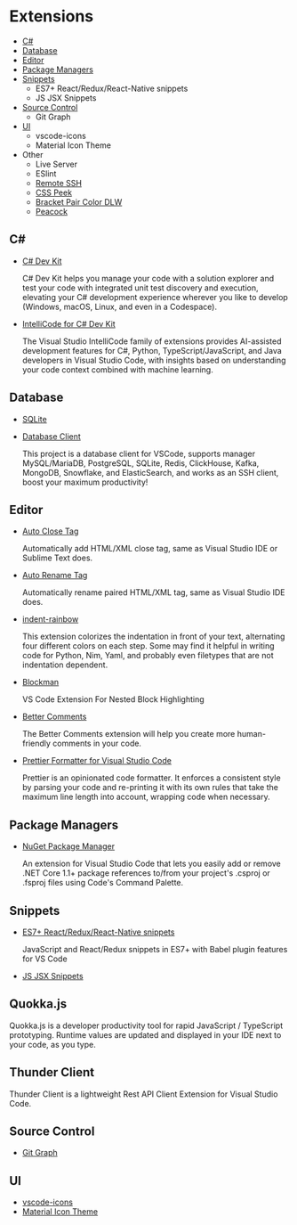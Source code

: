# Extensions
* [C#](#c)
* [Database](#database)
* [Editor](#editor)  
* [Package Managers](#package-managers)  
* [Snippets](#snippets)
  * ES7+ React/Redux/React-Native snippets
  * JS JSX Snippets
* [Source Control](#source-control)
  * Git Graph
* [UI](#ui)
  * vscode-icons
  * Material Icon Theme
* Other
  * Live Server
  * ESlint
  * [Remote SSH](https://marketplace.visualstudio.com/items?itemName=ms-vscode-remote.remote-ssh-edit)
  * [CSS Peek](https://marketplace.visualstudio.com/items?itemName=pranaygp.vscode-css-peek)
  * [Bracket Pair Color DLW](https://marketplace.visualstudio.com/items?itemName=BracketPairColorDLW.bracket-pair-color-dlw)
  * [Peacock](https://marketplace.visualstudio.com/items?itemName=johnpapa.vscode-peacock)
## C#
* [C# Dev Kit](https://marketplace.visualstudio.com/items?itemName=ms-dotnettools.csdevkit)

  C# Dev Kit helps you manage your code with a solution explorer and test your code with integrated unit test discovery and execution, elevating your C# development experience wherever you like to develop (Windows, macOS, Linux, and even in a Codespace).

* [IntelliCode for C# Dev Kit](https://marketplace.visualstudio.com/items?itemName=ms-dotnettools.vscodeintellicode-csharp)

  The Visual Studio IntelliCode family of extensions provides AI-assisted development features for C#, Python, TypeScript/JavaScript, and Java developers in Visual Studio Code, with insights based on understanding your code context combined with machine learning.

## Database
* [SQLite](https://marketplace.visualstudio.com/items?itemName=alexcvzz.vscode-sqlite)
* [Database Client](https://marketplace.visualstudio.com/items?itemName=cweijan.vscode-database-client2)

  This project is a database client for VSCode, supports manager MySQL/MariaDB, PostgreSQL, SQLite, Redis, ClickHouse, Kafka, MongoDB, Snowflake, and ElasticSearch, and works as an SSH client, boost your maximum productivity!
  
## Editor
* [Auto Close Tag](https://marketplace.visualstudio.com/items?itemName=formulahendry.auto-close-tag)

  Automatically add HTML/XML close tag, same as Visual Studio IDE or Sublime Text does.
  
* [Auto Rename Tag](https://marketplace.visualstudio.com/items?itemName=formulahendry.auto-rename-tag)

  Automatically rename paired HTML/XML tag, same as Visual Studio IDE does.
  
* [indent-rainbow](https://marketplace.visualstudio.com/items?itemName=oderwat.indent-rainbow)

  This extension colorizes the indentation in front of your text, alternating four different colors on each step. Some may find it helpful in writing code for Python, Nim, Yaml, and probably even filetypes that are not indentation dependent.
  
* [Blockman](https://marketplace.visualstudio.com/items?itemName=leodevbro.blockman)

  VS Code Extension For Nested Block Highlighting
  
* [Better Comments](https://marketplace.visualstudio.com/items?itemName=aaron-bond.better-comments)

  The Better Comments extension will help you create more human-friendly comments in your code.
  
* [Prettier Formatter for Visual Studio Code](https://marketplace.visualstudio.com/items?itemName=esbenp.prettier-vscode)

  Prettier is an opinionated code formatter. It enforces a consistent style by parsing your code and re-printing it with its own rules that take the maximum line length into account, wrapping code when necessary.
  
## Package Managers
* [NuGet Package Manager](https://marketplace.visualstudio.com/items?itemName=jmrog.vscode-nuget-package-manager)

  An extension for Visual Studio Code that lets you easily add or remove .NET Core 1.1+ package references to/from your project's .csproj or .fsproj files using Code's Command Palette.

## Snippets
* [ES7+ React/Redux/React-Native snippets](https://marketplace.visualstudio.com/items?itemName=dsznajder.es7-react-js-snippets)

  JavaScript and React/Redux snippets in ES7+ with Babel plugin features for VS Code
  
* [JS JSX Snippets](https://marketplace.visualstudio.com/items?itemName=skyran.js-jsx-snippets)
## Quokka.js
Quokka.js is a developer productivity tool for rapid JavaScript / TypeScript prototyping. Runtime values are updated and displayed in your IDE next to your code, as you type.
## Thunder Client
Thunder Client is a lightweight Rest API Client Extension for Visual Studio Code.
## Source Control
* [Git Graph](https://marketplace.visualstudio.com/items?itemName=mhutchie.git-graph)
## UI
* [vscode-icons](https://marketplace.visualstudio.com/items?itemName=vscode-icons-team.vscode-icons)
* [Material Icon Theme](https://marketplace.visualstudio.com/items?itemName=PKief.material-icon-theme)
